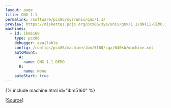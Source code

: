 ```yaml
---
layout: page
title: QNX 1.1
permalink: /software/pcx86/sys/unix/qnx/1.1/
preview: https://diskettes.pcjs.org/pcx86/sys/unix/qnx/1.1/QNX11-DEMO.jpg
machines:
  - id: ibm5160
    type: pcx86
    debugger: available
    config: /configs/pcx86/machine/ibm/5160/cga/640kb/machine.xml
    autoMount:
      A:
        name: QNX 1.1 DEMO
      B:
        name: None
    autoStart: true
---
```


{% include machine.html id="ibm5160" %}

[[Source](https://virtuallyfun.com/wordpress/2020/10/05/qnx-1-1-demo-disk/)]
